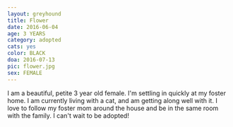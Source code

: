 ```yaml
---
layout: greyhound
title: Flower
date: 2016-06-04
age: 3 YEARS
category: adopted
cats: yes
color: BLACK
doa: 2016-07-13
pic: flower.jpg
sex: FEMALE
---
```


I am a beautiful, petite 3 year old female. I'm settling in quickly at my foster home. I am currently living with a cat, and am getting along well with it. I love to follow my foster mom around the house and be in the same room with the family. I can't wait to be adopted! 
